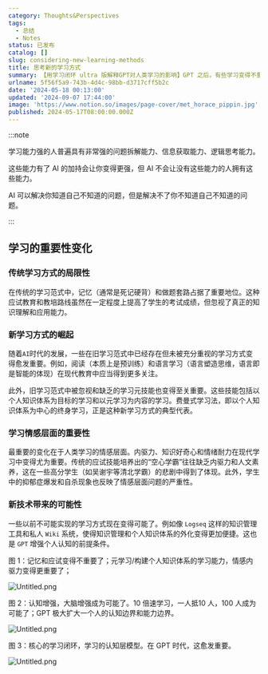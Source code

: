 ```yaml
---
category: Thoughts&Perspectives
tags:
  - 总结
  - Notes
status: 已发布
catalog: []
slug: considering-new-learning-methods
title: 思考新的学习方式
summary: 【用学习闭环 ultra 版解释GPT对人类学习的影响】GPT 之后，有些学习变得不重要了，有些学习变得更重要了，有些学习从不可能变成可能了。
urlname: 5f56f5a9-743b-4d4c-98bb-d3717cff5b2c
date: '2024-05-18 00:13:00'
updated: '2024-09-07 17:44:00'
image: 'https://www.notion.so/images/page-cover/met_horace_pippin.jpg'
published: 2024-05-17T08:00:00.000Z
---
```


:::note


学习能力强的人普遍具有非常强的问题拆解能力、信息获取能力、逻辑思考能力。


这些能力有了 AI 的加持会让你变得更强，但 AI 不会让没有这些能力的人拥有这些能力。


AI 可以解决你知道自己不知道的问题，但是解决不了你不知道自己不知道的问题。


:::


## 学习的重要性变化


### 传统学习方式的局限性


在传统的学习范式中，记忆（通常是死记硬背）和做题套路占据了重要地位。这种应试教育和教培路线虽然在一定程度上提高了学生的考试成绩，但忽视了真正的知识理解和应用能力。


### 新学习方式的崛起


随着`AI`时代的发展，一些在旧学习范式中已经存在但未被充分重视的学习方式变得愈发重要。例如，阅读（本质上是预训练）和语言学习（语言塑造思维，语言即是智能的体现）在现代教育中应当得到更多关注。


此外，旧学习范式中被忽视和缺乏的学习元技能也变得至关重要。这些技能包括以个人知识体系为目标的学习和以元学习为内容的学习。费曼式学习法，即以个人知识体系为中心的终身学习，正是这种新学习方式的典型代表。


### 学习情感层面的重要性


最重要的变化在于人类学习的情感层面。内驱力、知识好奇心和情绪耐力在现代学习中变得尤为重要。传统的应试技能培养出的“空心学霸”往往缺乏内驱力和人文素养，这在一些高分学生（如吴谢宇等清北学霸）的悲剧中得到了体现。此外，学生中的抑郁症爆发和自杀现象也反映了情感层面问题的严重性。


### 新技术带来的可能性


一些以前不可能实现的学习方式现在变得可能了。例如像 `Logseq` 这样的知识管理工具和私人 `Wiki` 系统，使得知识管理和个人知识体系的外化变得更加便捷。这也是 `GPT` 增强个人认知的前提条件。


图 1：记忆和应试变得不重要了；元学习/构建个人知识体系的学习能力，情感内驱力变得更重要了；


![Untitled.png](https://prod-files-secure.s3.us-west-2.amazonaws.com/5d24fe63-e567-4804-86f9-9fdc62e13082/a8319b77-00b3-43d9-9f99-e58187f20cfe/Untitled.png?X-Amz-Algorithm=AWS4-HMAC-SHA256&X-Amz-Content-Sha256=UNSIGNED-PAYLOAD&X-Amz-Credential=ASIAZI2LB466YMAYW5BW%2F20250411%2Fus-west-2%2Fs3%2Faws4_request&X-Amz-Date=20250411T054112Z&X-Amz-Expires=3600&X-Amz-Security-Token=IQoJb3JpZ2luX2VjED0aCXVzLXdlc3QtMiJGMEQCICyJSvgk0mlawW3EeOocDafE91jgqKL1FG6IJmB94st3AiAdrUoBPaUbwcrIl9IAZeu6WHMlBS1bsCn5aryDaawsPCqIBAi2%2F%2F%2F%2F%2F%2F%2F%2F%2F%2F8BEAAaDDYzNzQyMzE4MzgwNSIM4OgN9EHsR%2F9i%2F%2FUfKtwDTjZmfb0l5MZZJhmv3FFwZGTv4uUPSyYubICSKq3nWLOImmyOjn2otkjWsibTSP1N3tO7KS4%2BvIfMB%2FapzwaHVgNv6pMgubnyV%2BFDISNbCKwo0x1XhLJZk2i%2FKggjVLoQywgsuJ%2FoUkCTdI8PinaBlVFeJ1z87gphpJZcYyCppK8huFU9Xd%2B8G9PevGyO2V%2BDlm1eT4tkJzWP6%2FwuKyVShmV8ShNoylp8TIE8zKPkH75uYKMTvb23%2FPCefFxcb5g0yI7SqsO%2Bpn7Tt2n4q979gULK2thqeEbWQ35EGPusxMU21jG9RoTD%2BV8%2Frul06VjjvljVs4ykL8A%2FZRpRWO8FCfF3UQtwUAi5HXrdF1EY3smNx1KKd8hqIn8NKPzQ8H3lH5oIenDdINzkHes2mNwp6mHVdvadDuM8Iz9v0JA58m6VmJmT54dk7PwboZRlOWcUIKrOVfBOHqFp1q0oEaz7%2BfbhVlV9kp6wg5lIssMEVRmwl9Ynzknp0I1oZS8blAWa1XCn9M3SfZCV80BrOrvNfuGxOTzlh0H5GSp1DblNov6FQMThCd9Rag%2FZBC3XmHGpXyPfWKgtWr6U3X9fpcoeFxf89mRV6%2Ffe3Eg%2Fd4WvQHf0i9bA2Jf8k%2FzkaeAwj8LivwY6pgEjGfjssucIwarb2tIP0lmLU3807h2kWmZzFmW%2BOfNGXlYBMb6ZjGXOKXWd9v8PFtyT6b%2FqYKZbUAPSEIjpCm%2BETGipE4DQtbwg9zkXEBXatjlYzbp37fkpL04%2FIXUsDgIY89N54puwS5VagOM%2BiM7aQe8w4NrtUBU03DyoFsfYrFVejod7FxPfj5DSiSFgvvqYYiAtm%2F5okZft7UWNiui%2BkBotiaso&X-Amz-Signature=eb122b7147faea3e656ca98bb55821db3e2578ce92b2bf8b9e450f5fac265628&X-Amz-SignedHeaders=host&x-id=GetObject)


图 2：认知增强，大脑增强成为可能了。10 倍速学习，一人抵10 人，100 人成为可能了；GPT 极大扩大一个人的认知边界和能力边界。


![Untitled.png](https://prod-files-secure.s3.us-west-2.amazonaws.com/5d24fe63-e567-4804-86f9-9fdc62e13082/e195b372-4d2b-479c-9e75-1be4e2c1412e/Untitled.png?X-Amz-Algorithm=AWS4-HMAC-SHA256&X-Amz-Content-Sha256=UNSIGNED-PAYLOAD&X-Amz-Credential=ASIAZI2LB466YMAYW5BW%2F20250411%2Fus-west-2%2Fs3%2Faws4_request&X-Amz-Date=20250411T054112Z&X-Amz-Expires=3600&X-Amz-Security-Token=IQoJb3JpZ2luX2VjED0aCXVzLXdlc3QtMiJGMEQCICyJSvgk0mlawW3EeOocDafE91jgqKL1FG6IJmB94st3AiAdrUoBPaUbwcrIl9IAZeu6WHMlBS1bsCn5aryDaawsPCqIBAi2%2F%2F%2F%2F%2F%2F%2F%2F%2F%2F8BEAAaDDYzNzQyMzE4MzgwNSIM4OgN9EHsR%2F9i%2F%2FUfKtwDTjZmfb0l5MZZJhmv3FFwZGTv4uUPSyYubICSKq3nWLOImmyOjn2otkjWsibTSP1N3tO7KS4%2BvIfMB%2FapzwaHVgNv6pMgubnyV%2BFDISNbCKwo0x1XhLJZk2i%2FKggjVLoQywgsuJ%2FoUkCTdI8PinaBlVFeJ1z87gphpJZcYyCppK8huFU9Xd%2B8G9PevGyO2V%2BDlm1eT4tkJzWP6%2FwuKyVShmV8ShNoylp8TIE8zKPkH75uYKMTvb23%2FPCefFxcb5g0yI7SqsO%2Bpn7Tt2n4q979gULK2thqeEbWQ35EGPusxMU21jG9RoTD%2BV8%2Frul06VjjvljVs4ykL8A%2FZRpRWO8FCfF3UQtwUAi5HXrdF1EY3smNx1KKd8hqIn8NKPzQ8H3lH5oIenDdINzkHes2mNwp6mHVdvadDuM8Iz9v0JA58m6VmJmT54dk7PwboZRlOWcUIKrOVfBOHqFp1q0oEaz7%2BfbhVlV9kp6wg5lIssMEVRmwl9Ynzknp0I1oZS8blAWa1XCn9M3SfZCV80BrOrvNfuGxOTzlh0H5GSp1DblNov6FQMThCd9Rag%2FZBC3XmHGpXyPfWKgtWr6U3X9fpcoeFxf89mRV6%2Ffe3Eg%2Fd4WvQHf0i9bA2Jf8k%2FzkaeAwj8LivwY6pgEjGfjssucIwarb2tIP0lmLU3807h2kWmZzFmW%2BOfNGXlYBMb6ZjGXOKXWd9v8PFtyT6b%2FqYKZbUAPSEIjpCm%2BETGipE4DQtbwg9zkXEBXatjlYzbp37fkpL04%2FIXUsDgIY89N54puwS5VagOM%2BiM7aQe8w4NrtUBU03DyoFsfYrFVejod7FxPfj5DSiSFgvvqYYiAtm%2F5okZft7UWNiui%2BkBotiaso&X-Amz-Signature=ef74a3a7dd57b3f7a81e362eaa522ca9e6647e1c838d43a9f119b42e7764b8e6&X-Amz-SignedHeaders=host&x-id=GetObject)


图 3：核心的学习闭环，学习的认知层模型。在 GPT 时代，这愈发重要。


![Untitled.png](https://prod-files-secure.s3.us-west-2.amazonaws.com/5d24fe63-e567-4804-86f9-9fdc62e13082/57f2a38d-97b9-407e-baa1-8fecb8348e87/Untitled.png?X-Amz-Algorithm=AWS4-HMAC-SHA256&X-Amz-Content-Sha256=UNSIGNED-PAYLOAD&X-Amz-Credential=ASIAZI2LB466YMAYW5BW%2F20250411%2Fus-west-2%2Fs3%2Faws4_request&X-Amz-Date=20250411T054112Z&X-Amz-Expires=3600&X-Amz-Security-Token=IQoJb3JpZ2luX2VjED0aCXVzLXdlc3QtMiJGMEQCICyJSvgk0mlawW3EeOocDafE91jgqKL1FG6IJmB94st3AiAdrUoBPaUbwcrIl9IAZeu6WHMlBS1bsCn5aryDaawsPCqIBAi2%2F%2F%2F%2F%2F%2F%2F%2F%2F%2F8BEAAaDDYzNzQyMzE4MzgwNSIM4OgN9EHsR%2F9i%2F%2FUfKtwDTjZmfb0l5MZZJhmv3FFwZGTv4uUPSyYubICSKq3nWLOImmyOjn2otkjWsibTSP1N3tO7KS4%2BvIfMB%2FapzwaHVgNv6pMgubnyV%2BFDISNbCKwo0x1XhLJZk2i%2FKggjVLoQywgsuJ%2FoUkCTdI8PinaBlVFeJ1z87gphpJZcYyCppK8huFU9Xd%2B8G9PevGyO2V%2BDlm1eT4tkJzWP6%2FwuKyVShmV8ShNoylp8TIE8zKPkH75uYKMTvb23%2FPCefFxcb5g0yI7SqsO%2Bpn7Tt2n4q979gULK2thqeEbWQ35EGPusxMU21jG9RoTD%2BV8%2Frul06VjjvljVs4ykL8A%2FZRpRWO8FCfF3UQtwUAi5HXrdF1EY3smNx1KKd8hqIn8NKPzQ8H3lH5oIenDdINzkHes2mNwp6mHVdvadDuM8Iz9v0JA58m6VmJmT54dk7PwboZRlOWcUIKrOVfBOHqFp1q0oEaz7%2BfbhVlV9kp6wg5lIssMEVRmwl9Ynzknp0I1oZS8blAWa1XCn9M3SfZCV80BrOrvNfuGxOTzlh0H5GSp1DblNov6FQMThCd9Rag%2FZBC3XmHGpXyPfWKgtWr6U3X9fpcoeFxf89mRV6%2Ffe3Eg%2Fd4WvQHf0i9bA2Jf8k%2FzkaeAwj8LivwY6pgEjGfjssucIwarb2tIP0lmLU3807h2kWmZzFmW%2BOfNGXlYBMb6ZjGXOKXWd9v8PFtyT6b%2FqYKZbUAPSEIjpCm%2BETGipE4DQtbwg9zkXEBXatjlYzbp37fkpL04%2FIXUsDgIY89N54puwS5VagOM%2BiM7aQe8w4NrtUBU03DyoFsfYrFVejod7FxPfj5DSiSFgvvqYYiAtm%2F5okZft7UWNiui%2BkBotiaso&X-Amz-Signature=8c90802f9d11c2320b4a0e68e0d94164713721199fc863ff9d09981c9a63118f&X-Amz-SignedHeaders=host&x-id=GetObject)

